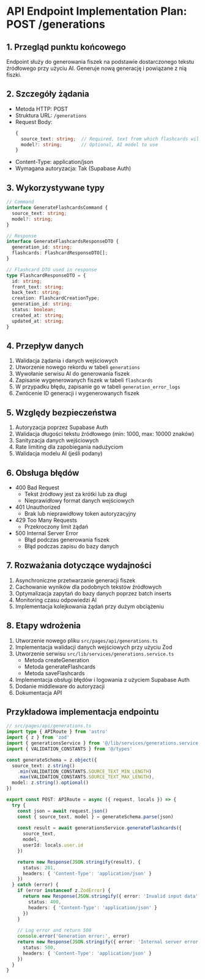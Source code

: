 # API Endpoint Implementation Plan: POST /generations

## 1. Przegląd punktu końcowego
Endpoint służy do generowania fiszek na podstawie dostarczonego tekstu źródłowego przy użyciu AI. Generuje nową generację i powiązane z nią fiszki.

## 2. Szczegóły żądania
- Metoda HTTP: POST
- Struktura URL: `/generations`
- Request Body:
  ```typescript
  {
    source_text: string;  // Required, text from which flashcards will be generated
    model?: string;       // Optional, AI model to use
  }
  ```
- Content-Type: application/json
- Wymagana autoryzacja: Tak (Supabase Auth)

## 3. Wykorzystywane typy
```typescript
// Command
interface GenerateFlashcardsCommand {
  source_text: string;
  model?: string;
}

// Response
interface GenerateFlashcardsResponseDTO {
  generation_id: string;
  flashcards: FlashcardResponseDTO[];
}

// Flashcard DTO used in response
type FlashcardResponseDTO = {
  id: string;
  front_text: string;
  back_text: string;
  creation: FlashcardCreationType;
  generation_id: string;
  status: boolean;
  created_at: string;
  updated_at: string;
}
```

## 4. Przepływ danych
1. Walidacja żądania i danych wejściowych
2. Utworzenie nowego rekordu w tabeli `generations`
3. Wywołanie serwisu AI do generowania fiszek
4. Zapisanie wygenerowanych fiszek w tabeli `flashcards`
5. W przypadku błędu, zapisanie go w tabeli `generation_error_logs`
6. Zwrócenie ID generacji i wygenerowanych fiszek

## 5. Względy bezpieczeństwa
1. Autoryzacja poprzez Supabase Auth
2. Walidacja długości tekstu źródłowego (min: 1000, max: 10000 znaków)
3. Sanityzacja danych wejściowych
4. Rate limiting dla zapobiegania nadużyciom
5. Walidacja modelu AI (jeśli podany)

## 6. Obsługa błędów
- 400 Bad Request
  - Tekst źródłowy jest za krótki lub za długi
  - Nieprawidłowy format danych wejściowych
- 401 Unauthorized
  - Brak lub nieprawidłowy token autoryzacyjny
- 429 Too Many Requests
  - Przekroczony limit żądań
- 500 Internal Server Error
  - Błąd podczas generowania fiszek
  - Błąd podczas zapisu do bazy danych

## 7. Rozważania dotyczące wydajności
1. Asynchroniczne przetwarzanie generacji fiszek
2. Cachowanie wyników dla podobnych tekstów źródłowych
3. Optymalizacja zapytań do bazy danych poprzez batch inserts
4. Monitoring czasu odpowiedzi AI
5. Implementacja kolejkowania żądań przy dużym obciążeniu

## 8. Etapy wdrożenia
1. Utworzenie nowego pliku `src/pages/api/generations.ts`
2. Implementacja walidacji danych wejściowych przy użyciu Zod
3. Utworzenie serwisu `src/lib/services/generations.service.ts`
   - Metoda createGeneration
   - Metoda generateFlashcards
   - Metoda saveFlashcards
4. Implementacja obsługi błędów i logowania z użyciem Supabase Auth
5. Dodanie middleware do autoryzacji
8. Dokumentacja API

## Przykładowa implementacja endpointu

```typescript
// src/pages/api/generations.ts
import type { APIRoute } from 'astro'
import { z } from 'zod'
import { generationsService } from '@/lib/services/generations.service'
import { VALIDATION_CONSTANTS } from '@/types'

const generateSchema = z.object({
  source_text: z.string()
    .min(VALIDATION_CONSTANTS.SOURCE_TEXT_MIN_LENGTH)
    .max(VALIDATION_CONSTANTS.SOURCE_TEXT_MAX_LENGTH),
  model: z.string().optional()
})

export const POST: APIRoute = async ({ request, locals }) => {
  try {
    const json = await request.json()
    const { source_text, model } = generateSchema.parse(json)
    
    const result = await generationsService.generateFlashcards({
      source_text,
      model,
      userId: locals.user.id
    })

    return new Response(JSON.stringify(result), {
      status: 201,
      headers: { 'Content-Type': 'application/json' }
    })
  } catch (error) {
    if (error instanceof z.ZodError) {
      return new Response(JSON.stringify({ error: 'Invalid input data' }), {
        status: 400,
        headers: { 'Content-Type': 'application/json' }
      })
    }
    
    // Log error and return 500
    console.error('Generation error:', error)
    return new Response(JSON.stringify({ error: 'Internal server error' }), {
      status: 500,
      headers: { 'Content-Type': 'application/json' }
    })
  }
}
```

